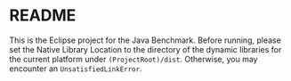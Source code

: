 # README

This is the Eclipse project for the Java Benchmark. Before running, please set the Native Library Location to the directory of the dynamic libraries for the current platform under `(ProjectRoot)/dist`. Otherwise, you may encounter an `UnsatisfiedLinkError`.
